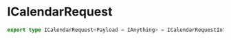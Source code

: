 # ICalendarRequest

```ts
export type ICalendarRequest<Payload = IAnything> = ICalendarRequestInternal<Payload>;
```


